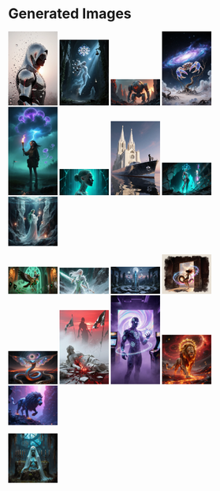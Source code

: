 # Generated Images



<img src="2025_10_30_01.webp" width="100"/> <img src="2025_10_30_02.webp" width="100"/> <img src="2025_10_30_03.webp" width="100"/> <img src="2025_10_30_04.webp" width="100"/> <img src="2025_10_30_05.webp" width="100"/> <img src="2025_10_30_06.webp" width="100"/> <img src="2025_10_30_07.webp" width="100"/> <img src="2025_10_30_08.webp" width="100"/> <img src="2025_10_30_09.webp" width="100"/>

<img src="2025_10_30_10.webp" width="100"/> <img src="2025_10_30_11.webp" width="100"/> <img src="2025_10_30_12.webp" width="100"/> <img src="2025_10_30_13.webp" width="100"/> <img src="2025_10_30_14.webp" width="100"/> <img src="2025_10_30_15.webp" width="100"/> <img src="2025_10_30_16.webp" width="100"/> <img src="2025_10_30_17.webp" width="100"/> <img src="2025_10_30_18.webp" width="100"/>

<img src="2025_10_30_19.webp" width="100"/>